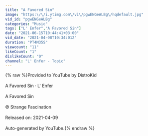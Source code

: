 ```yaml
---
title: "A Favored Sin"
image: "https:\/\/i.ytimg.com\/vi\/pgwENGeALBg\/hqdefault.jpg"
vid_id: "pgwENGeALBg"
categories: "Music"
tags: ["L' Enfer","A Favored Sin"]
date: "2021-06-15T10:44:41+03:00"
vid_date: "2021-04-08T10:34:01Z"
duration: "PT4M35S"
viewcount: "11"
likeCount: "1"
dislikeCount: "0"
channel: "L' Enfer - Topic"
---
```

{% raw %}Provided to YouTube by DistroKid<br /><br />A Favored Sin · L' Enfer<br /><br />A Favored Sin<br /><br />℗ Strange Fascination<br /><br />Released on: 2021-04-09<br /><br />Auto-generated by YouTube.{% endraw %}
